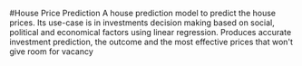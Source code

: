 #House Price Prediction
A house prediction model to predict the house prices.
Its use-case is in investments decision making based on social, political and economical factors using linear regression.
Produces accurate investment prediction, the outcome and the most effective prices that won't give room for vacancy
